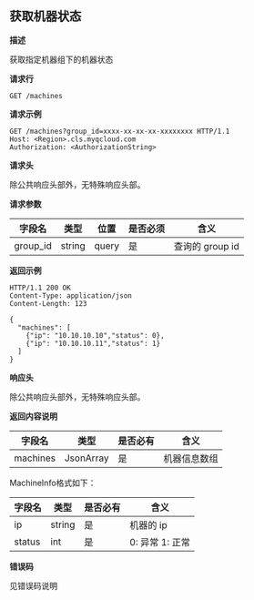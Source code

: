 ## 获取机器状态

**描述**

获取指定机器组下的机器状态

**请求行**

```
GET /machines
```

**请求示例**

```
GET /machines?group_id=xxxx-xx-xx-xx-xxxxxxxx HTTP/1.1
Host: <Region>.cls.myqcloud.com
Authorization: <AuthorizationString>

```

**请求头**

除公共响应头部外，无特殊响应头部。

**请求参数**

| 字段名        |  类型  | 位置  | 是否必须 |      含义                       |
|--------------|--------|------|---------|--------------------------------|
| group_id     | string | query| 是      |查询的 group id                   |

**返回示例**

```
HTTP/1.1 200 OK
Content-Type: application/json
Content-Length: 123

{
  "machines": [
    {"ip": "10.10.10.10","status": 0},
    {"ip": "10.10.10.11","status": 1}
  ]
}
```

**响应头**

除公共响应头部外，无特殊响应头部。

**返回内容说明**

|  字段名      |  类型     | 是否必有 |        含义                    |
|-------------|-----------|---------|-------------------------------|
| machines    |JsonArray  | 是      | 机器信息数组                    |

MachineInfo格式如下：

|  字段名     |  类型  | 是否必有 |        含义                    |
|------------|--------|---------|-------------------------------|
| ip         | string | 是      | 机器的 ip                      |
| status     | int    | 是      | 0: 异常   1: 正常              |

**错误码**

见错误码说明
